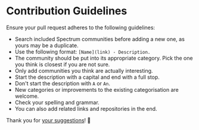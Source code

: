 # Contribution Guidelines
Ensure your pull request adheres to the following guidelines:
- Search included Spectrum communities before adding a new one, as yours may be a duplicate.
- Use the following format: `[Name](link) - Description.`
- The community should be put into its appropriate category. Pick the one you think is closest if you are not sure.
- Only add communities you think are actually interesting.
- Start the description with a capital and end with a full stop.
- Don't start the description with `A` or `An`.
- New categories or improvements to the existing categorisation are welcome.
- Check your spelling and grammar.
- You can also add related links and repositories in the end.

Thank you for [your suggestions](../../edit/master/readme.md)! 💜